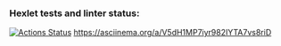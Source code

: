 ### Hexlet tests and linter status:
[![Actions Status](https://github.com/Logan4646/backend-project-46/workflows/hexlet-check/badge.svg)](https://github.com/Logan4646/backend-project-46/actions)
https://asciinema.org/a/V5dH1MP7iyr982IYTA7vs8riD

